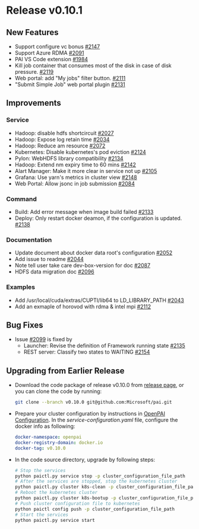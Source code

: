 # Release v0.10.1 #

## New Features ##

* Support configure vc bonus [#2147](https://github.com/Microsoft/pai/pull/2147)
* Support Azure RDMA [#2091](https://github.com/Microsoft/pai/pull/2091)
* PAI VS Code extension [#1984](https://github.com/Microsoft/pai/pull/1984)
* Kill job container that consumes most of the disk in case of disk pressure. [#2119](https://github.com/Microsoft/pai/pull/2119)
* Web portal: add "My jobs" filter button. [#2111](https://github.com/Microsoft/pai/pull/2111)
* "Submit Simple Job" web portal plugin [#2131](https://github.com/Microsoft/pai/pull/2131)

## Improvements ##

### Service ###

* Hadoop: disable hdfs shortcircuit [#2027](https://github.com/Microsoft/pai/pull/2027)
* Hadoop: Expose log retain time [#2034](https://github.com/Microsoft/pai/pull/2034)
* Hadoop: Reduce am resource [#2072](https://github.com/Microsoft/pai/pull/2072)
* Kubernetes: Disable kubernetes's pod eviction [#2124](https://github.com/Microsoft/pai/pull/2124)
* Pylon: WebHDFS library compatibility [#2134](https://github.com/Microsoft/pai/pull/2134)
* Hadoop: Extend nm expiry time to 60 mins [#2142](https://github.com/Microsoft/pai/pull/2142)
* Alart Manager: Make it more clear in service not up [#2105](https://github.com/Microsoft/pai/pull/2105)
* Grafana: Use yarn's metrics in cluster view [#2148](https://github.com/Microsoft/pai/pull/2148)
* Web Portal: Allow jsonc in job submission [#2084](https://github.com/Microsoft/pai/pull/2084)

### Command ###

* Build: Add error message when image build failed [#2133](https://github.com/Microsoft/pai/pull/2133)
* Deploy: Only restart docker deamon, if the configuration is updated. [#2138](https://github.com/Microsoft/pai/pull/2138)

### Documentation ###

* Update document about docker data root's configuration [#2052](https://github.com/Microsoft/pai/pull/2052)
* Add issue to readme [#2044](https://github.com/Microsoft/pai/pull/2044)
* Note tell user take care dev-box-version for doc [#2087](https://github.com/Microsoft/pai/pull/2087)
* HDFS data migration doc [#2096](https://github.com/Microsoft/pai/pull/2096)

### Examples ###

* Add /usr/local/cuda/extras/CUPTI/lib64 to LD_LIBRARY_PATH [#2043](https://github.com/Microsoft/pai/pull/2043)
* Add an exmaple of horovod with rdma & intel mpi [#2112](https://github.com/Microsoft/pai/pull/2112)

## Bug Fixes ##

* Issue [#2099](https://github.com/Microsoft/pai/pull/2099) is fixed by
  * Launcher: Revise the definition of Framework running state [#2135](https://github.com/Microsoft/pai/pull/2135)
  * REST server: Classify two states to WAITING [#2154](https://github.com/Microsoft/pai/pull/2154)

## Upgrading from Earlier Release ##

* Download the code package of release v0.10.0 from [release page](https://github.com/Microsoft/pai/releases),
  or you can clone the code by running:

  ```bash
  git clone --branch v0.10.0 git@github.com:Microsoft/pai.git
  ```

* Prepare your cluster configuration by instructions in [OpenPAI Configuration](./docs/pai-management/doc/how-to-write-pai-configuration.md).
  In the *service-configuration.yaml* file, configure the docker info as following:

  ```yaml
  docker-namespace: openpai
  docker-registry-domain: docker.io
  docker-tag: v0.10.0
  ```

* In the code source directory, upgrade by following steps:

  ```bash
  # Stop the services
  python paictl.py service stop -p cluster_configuration_file_path
  # After the services are stopped, stop the kubernetes cluster
  python paictl.py cluster k8s-clean -p cluster_configuration_file_path
  # Reboot the kubernetes cluster
  python paictl.py cluster k8s-bootup -p cluster_configuration_file_path
  # Push cluster configuration file to kubernetes
  python paictl config push -p cluster_configuration_file_path
  # Start the services
  python paictl.py service start
  ```
